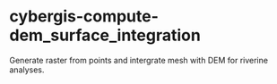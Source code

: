 # cybergis-compute-dem_surface_integration

 Generate raster from points and intergrate mesh with DEM for riverine analyses.